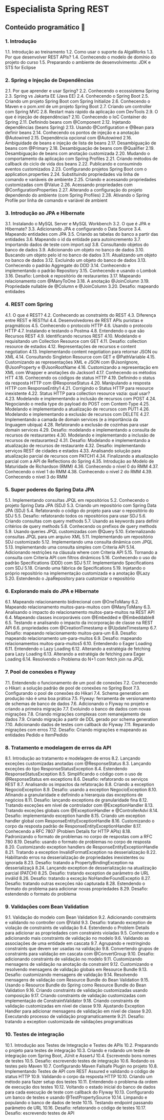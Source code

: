 # Especialista Spring REST

## Conteúdo programático 📖

### 1. Introdução
1.1. Introdução ao treinamento
1.2. Como usar o suporte da AlgaWorks
1.3. Por que desenvolver REST APIs?
1.4. Conhecendo o modelo de domínio do projeto do curso
1.5. Preparando o ambiente de desenvolvimento: JDK e STS for Eclipse

### 2. Spring e Injeção de Dependências
2.1. Por que aprender e usar Spring?
2.2. Conhecendo o ecossistema Spring
2.3. Spring vs Jakarta EE (Java EE)
2.4. Conhecendo o Spring Boot
2.5. Criando um projeto Spring Boot com Spring Initialize
2.6. Conhecendo o Maven e o pom.xml de um projeto Spring Boot
2.7. Criando um controller com Spring MVC
2.8. Restart mais rápido da aplicação com DevTools
2.9. O que é injeção de dependências?
2.10. Conhecendo o IoC Container do Spring
2.11. Definindo beans com @Component
2.12. Injetando dependências (beans Spring)
2.13. Usando @Configuration e @Bean para definir beans
2.14. Conhecendo os pontos de injeção e a anotação @Autowired
2.15. Dependência opcional com @Autowired
2.16. Ambiguidade de beans e injeção de lista de beans
2.17. Desambiguação de beans com @Primary
2.18. Desambiguação de beans com @Qualifier
2.19. Desambiguação de beans com anotação customizada
2.20. Mudando o comportamento da aplicação com Spring Profiles
2.21. Criando métodos de callback do ciclo de vida dos beans
2.22. Publicando e consumindo eventos customizados
2.23. Configurando projetos Spring Boot com o application.properties
2.24. Substituindo propriedades via linha de comando e variáveis de ambiente
2.25. Criando e acessando propriedades customizadas com @Value
2.26. Acessando propriedades com @ConfigurationProperties
2.27. Alterando a configuração do projeto dependendo do ambiente (com Spring Profiles)
2.28. Ativando o Spring Profile por linha de comando e variável de ambient

### 3. Introdução ao JPA e Hibernate
3.1. Instalando o MySQL Server e MySQL Workbench
3.2. O que é JPA e Hibernate?
3.3. Adicionando JPA e configurando o Data Source
3.4. Mapeando entidades com JPA
3.5. Criando as tabelas do banco a partir das entidades
3.6. Mapeando o id da entidade para autoincremento
3.7. Importando dados de teste com import.sql
3.8. Consultando objetos do banco de dados
3.9. Adicionando um objeto no banco de dados
3.10. Buscando um objeto pelo id no banco de dados
3.11. Atualizando um objeto no banco de dados
3.12. Excluindo um objeto do banco de dados
3.13. Conhecendo o padrão Aggregate do DDD
3.14. Conhecendo e implementando o padrão Repository
3.15. Conhecendo e usando o Lombok
3.16. Desafio: Lombok e repositório de restaurantes
3.17. Mapeando relacionamento com @ManyToOne
3.18. A anotação @JoinColumn
3.19. Propriedade nullable de @Column e @JoinColumn
3.20. Desafio: mapeando entidades

### 4. REST com Spring
4.1. O que é REST?
4.2. Conhecendo as constraints do REST
4.3. Diferença entre REST e RESTful
4.4. Desenvolvedores de REST APIs puristas e pragmáticos
4.5. Conhecendo o protocolo HTTP
4.6. Usando o protocolo HTTP
4.7. Instalando e testando o Postma
4.8. Entendendo o que são Recursos REST
4.9. Identificando recursos REST
4.10. Modelando e requisitando um Collection Resource com GET
4.11. Desafio: collection resource de estados
4.12. Representações de recursos e content negotiation
4.13. Implementando content negotiation para retornar JSON ou XML
4.14. Consultando Singleton Resource com GET e @PathVariable
4.15. Customizando as representações XML e JSON com @JsonIgnore, @JsonProperty e @JsonRootName
4.16. Customizando a representação em XML com Wrapper e anotações do Jackson1
4.17. Conhecendo os métodos HTT
4.18. Conhecendo os códigos de status HTTP
4.19. Definindo o status da resposta HTTP com @ResponseStatus
4.20. Manipulando a resposta HTTP com ResponseEntity1
4.21. Corrigindo o Status HTTP para resource inexistente
4.22. Status HTTP para collection resource vazia: qual usar?
4.23. Modelando e implementando a inclusão de recursos com POST
4.24. Negociando o media type do payload do POST com Content-Type
4.25. Modelando e implementando a atualização de recursos com PUT1
4.26. Modelando e implementando a exclusão de recursos com DELETE
4.27. Implementando a camada de domain services (e a importância da linguagem ubíqua)
4.28. Refatorando a exclusão de cozinhas para usar domain services
4.29. Desafio: modelando e implementando a consulta de recursos de restaurantes
4.30. Modelando e implementando a inclusão de recursos de restaurantes2
4.31. Desafio: Modelando e implementando a atualização de recursos de restaurante
4.32. Desafio: implementando serviços REST de cidades e estados
4.33. Analisando solução para atualização parcial de recursos com PATCH1
4.34. Finalizando a atualização parcial com a API de Reflections do Spring
4.35. Introdução ao Modelo de Maturidade de Richardson (RMM)
4.36. Conhecendo o nível 0 do RMM
4.37. Conhecendo o nível 1 do RMM
4.38. Conhecendo o nível 2 do RMM
4.39. Conhecendo o nível 3 do RMM

### 5. Super poderes do Spring Data JPA
5.1. Implementando consultas JPQL em repositórios
5.2. Conhecendo o projeto Spring Data JPA (SDJ)
5.3. Criando um repositório com Spring Data JPA (SDJ)
5.4. Refatorando o código do projeto para usar o repositório do SDJ
5.5. Desafio: refatorando todos os repositórios para usar SDJ
5.6. Criando consultas com query methods
5.7. Usando as keywords para definir critérios de query methods
5.8. Conhecendo os prefixos de query methods
5.9. Usando queries JPQL customizadas com @Query
5.10. Externalizando consultas JPQL para um arquivo XML
5.11. Implementando um repositório SDJ customizado
5.12. Implementando uma consulta dinâmica com JPQL
5.13. Implementando uma consulta simples com Criteria API
5.14. Adicionando restrições na cláusula where com Criteria API
5.15. Tornando a consulta com Criteria API com filtros dinâmicos
5.16. Conhecendo o uso do padrão Specifications (DDD) com SDJ
5.17. Implementando Specifications com SDJ
5.18. Criando uma fábrica de Specifications
5.19. Injetando o próprio repositório na implementação customizada e a anotação @Lazy
5.20. Estendendo o JpaRepository para customizar o repositório

### 6. Explorando mais do JPA e Hibernate
6.1. Mapeando relacionamento bidirecional com @OneToMany
6.2. Mapeando relacionamento muitos-para-muitos com @ManyToMany
6.3. Analisando o impacto do relacionamento muitos-para-muitos na REST API
6.4. Mapeando classes incorporáveis com @Embedded e @Embeddable8
6.5. Testando e analisando o impacto da incorporação de classe na REST API
6.6.  propriedades com @CreationTimestamp e @UpdateTimestamp
6.7. Desafio: mapeando relacionamento muitos-para-um
6.8. Desafio: mapeando relacionamento um-para-muitos
6.9. Desafio: mapeando relacionamentos muitos-para-muitos5
6.10. Entendendo o Eager Loading
6.11. Entendendo o Lazy Loading
6.12. Alterando a estratégia de fetching para Lazy Loading
6.13. Alterando a estratégia de fetching para Eager Loading
6.14. Resolvendo o Problema do N+1 com fetch join na JPQL

### 7. Pool de conexões e Flyway
7.1. Entendendo o funcionamento de um pool de conexões
7.2. Conhecendo o Hikari: a solução padrão de pool de conexões no Spring Boot
7.3. Configurando o pool de conexões do Hikari
7.4. Schema generation em produção não é uma boa prática
7.5. Flyway: ferramenta de versionamento de schemas de banco de dados
7.6. Adicionando o Flyway no projeto e criando a primeira migração
7.7. Evoluindo o banco de dados com novas migrações
7.8. Criando migrações complexas com remanejamento de dados
7.9. Criando migração a partir de DDL gerado por schema generation
7.10. Adicionando dados de testes com callback do Flyway
7.11. Reparando migrações com erros
7.12. Desafio: Criando migrações e mapeando as entidades Pedido e ItemPedido

### 8. Tratamento e modelagem de erros da API
8.1. Introdução ao tratamento e modelagem de erros
8.2. Lançando exceções customizadas anotadas com @ResponseStatus
8.3. Lançando exceções do tipo ResponseStatusException
8.4. Estendendo ResponseStatusException
8.5. Simplificando o código com o uso de @ResponseStatus em exceptions
8.6. Desafio: refatorando os serviços REST
8.7. Analisando os impactos da refatoração
8.8. Criando a exception NegocioException
8.9. Desafio: usando a exception NegocioException
8.10. Afinando a granularidade e definindo a hierarquia das exceptions de negócios
8.11. Desafio: lançando exceptions de granularidade fina
8.12. Tratando exceções em nível de controlador com @ExceptionHandler
8.13. Tratando exceções globais com @ExceptionHandler e @ControllerAdvi
8.14. Desafio: implementando exception handle
8.15. Criando um exception handler global com ResponseEntityExceptionHandle
8.16. Customizando o corpo da resposta padrão de ResponseEntityExceptionHandler
8.17. Conhecendo a RFC 7807 (Problem Details for HTTP APIs)
8.18. Padronizando o formato de problemas no corpo de respostas com a RFC 780
8.19. Desafio: usando o formato de problemas no corpo de resposta
8.20. Customizando exception handlers de ResponseEntityExceptionHandle
8.21. Tratando a exception InvalidFormatException na desserialização
8.22. Habilitando erros na desserialização de propriedades inexistentes ou ignorada
8.23. Desafio: tratando a PropertyBindingException na desserializaçã
8.24. Lançando exception de desserialização na atualização parcial (PATCH)
8.25. Desafio: tratando exception de parâmetro de URL inválid
8.26. Desafio: tratando a exceção NoHandlerFoundExceptio
8.27. Desafio: tratando outras exceções não capturada
8.28. Estendendo o formato do problema para adicionar novas propriedades
8.29. Desafio: estendendo o formato do problema

### 9. Validações com Bean Validation
9.1. Validação do modelo com Bean Validation
9.2. Adicionando constraints e validando no controller com @Valid
9.3. Desafio: tratando exception de violação de constraints de validação
9.4. Estendendo o Problem Details para adicionar as propriedades com constraints violadas
9.5. Conhecendo e adicionando mais constraints de validação no modelo
9.6. Validando as associações de uma entidade em cascata
9.7. Agrupando e restringindo constraints que devem ser usadas na validação
9.8. Convertendo grupos de constraints para validação em cascata com @ConvertGroup
9.10. Desafio: adicionando constraints de validação no modelo
9.11. Customizando mensagens de validação na anotação da constraint
9.12. Customizando e resolvendo mensagens de validação globais em Resource Bundle
9.13. Desafio: customizando mensagens de validação
9.14. Resolvendo mensagens de validação com Resource Bundle do Bean Validation
9.15. Usando o Resource Bundle do Spring como Resource Bundle do Bean Validation
9.16. Criando constraints de validação customizadas usando composição
9.17. Criando constraints de validação customizadas com implementação de ConstraintValidator
9.18. Criando constraints de validação customizadas em nível de classe
9.19. Ajustando Exception Handler para adicionar mensagens de validação em nível de classe
9.20. Executando processo de validação programaticamente
9.21. Desafio: tratando a exception customizada de validações programáticas

### 10. Testes de integração
10.1. Introdução aos Testes de Integração e Testes de APIs
10.2. Preparando o projeto para testes de integração
10.3. Criando e rodando um teste de integração com Spring Boot, JUnit e AssertJ
10.4. Escrevendo bons nomes de testes
10.5. Desafio: escrevendo testes de integração
10.6. Rodando os testes pelo Maven
10.7. Configurando Maven Failsafe Plugin no projeto
10.8. Implementando Testes de API com REST Assured e validando o código de status HTTP
10.9. Validando o corpo da resposta HTTP
10.10. Criando um método para fazer setup dos testes
10.11. Entendendo o problema da ordem de execução dos testes
10.12. Voltando o estado inicial do banco de dados para cada execução de teste com callback do Flyway
10.13. Configurando um banco de testes e usando @TestPropertySource
10.14. Limpando e populando o banco de dados de teste
10.15. Testando endpoint passando parâmetro de URL
10.16. Desafio: refatorando o código de testes
10.17. Desafio: escrevendo testes de API